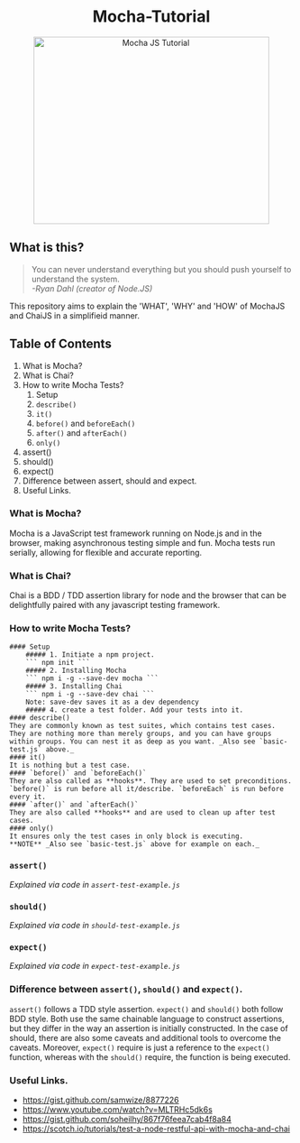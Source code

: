 <h1 align="center"> Mocha-Tutorial </h1>

<div align="center">
    <img src="https://github.com/Shwetabh1/Mocha-Tutorial/blob/master/Images/mocha_final.png" alt="Mocha JS Tutorial" width="418" height="332"/>
  <br>
</div>


## What is this?
> You can never understand everything but you should push yourself to understand the system.<br/>
> *-Ryan Dahl (creator of Node.JS)*

This repository aims to explain the 'WHAT', 'WHY' and 'HOW' of MochaJS and ChaiJS in a simplifieid manner.

## Table of Contents
1. What is Mocha?
1. What is Chai?
1. How to write Mocha Tests?
	1. Setup
	1. `describe()`
	1. `it()`
	1. `before()` and `beforeEach()`
	1. `after()` and `afterEach()`
	1. `only()`
1. assert()
1. should()
1. expect()
1. Difference between assert, should and expect.
1. Useful Links.

### What is Mocha?
Mocha is a JavaScript test framework running on Node.js and in the browser, making asynchronous testing simple and fun. Mocha tests run serially, allowing for flexible and accurate reporting.
### What is Chai?
Chai is a BDD / TDD assertion library for node and the browser that can be delightfully paired with any javascript testing framework.
### How to write Mocha Tests?
	#### Setup
		##### 1. Initiate a npm project.
		``` npm init ```
		##### 2. Installing Mocha 
		``` npm i -g --save-dev mocha ```
		##### 3. Installing Chai 
		``` npm i -g --save-dev chai ```
		Note: save-dev saves it as a dev dependency
		##### 4. create a test folder. Add your tests into it.
	#### describe()
	They are commonly known as test suites, which contains test cases. They are nothing more than merely groups, and you can have groups within groups. You can nest it as deep as you want. _Also see `basic-test.js` above._
	#### it()
	It is nothing but a test case.
	#### `before()` and `beforeEach()`
	They are also called as **hooks**. They are used to set preconditions.
	`before()` is run before all it/describe. `beforeEach` is run before every it.
	#### `after()` and `afterEach()`
	They are also called **hooks** and are used to clean up after test cases.
	#### only() 
	It ensures only the test cases in only block is executing.
	**NOTE** _Also see `basic-test.js` above for example on each._
### `assert()`
_Explained via code in `assert-test-example.js`_
### `should()`
_Explained via code in `should-test-example.js`_
### `expect()`
_Explained via code in `expect-test-example.js`_
### Difference between `assert()`, `should()` and `expect()`.
`assert()` follows a TDD style assertion. `expect()` and `should()` both follow BDD style. Both use the same chainable language to construct assertions, but they differ in the way an assertion is initially constructed. In the case of should, there are also some caveats and additional tools to overcome the caveats. Moreover, `expect()` require is just a reference to the `expect()` function, whereas with the `should()` require, the function is being executed.
### Useful Links.
* https://gist.github.com/samwize/8877226
* https://www.youtube.com/watch?v=MLTRHc5dk6s
* https://gist.github.com/soheilhy/867f76feea7cab4f8a84
* https://scotch.io/tutorials/test-a-node-restful-api-with-mocha-and-chai


